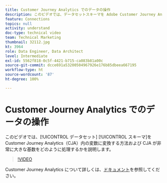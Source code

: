 ```yaml
---
title: Customer Journey Analytics でのデータの操作
description: このビデオでは、データセットスキーマを Adobe Customer Journey Analytics（CJA）内の変数に変換する方法、および CJA が非常に大きな基数をどのように処理するかを学びます。
feature: Connections
topics: null
activity: understand
doc-type: technical video
team: Technical Marketing
thumbnail: 32112.jpg
kt: 3964
role: Data Engineer, Data Architect
level: Intermediate
exl-id: 5562f818-0c5f-4421-b715-ca083b81a00c
source-git-commit: dcce691a53200504967926e176b85dbeea667195
workflow-type: ht
source-wordcount: '87'
ht-degree: 100%

---
```


# Customer Journey Analytics でのデータの操作

このビデオでは、[!UICONTROL データセット] [!UICONTROL スキーマ]を Customer Journey Analytics（CJA）内の変数に変換する方法および CJA が非常に大きな基数をどのように処理するかを説明します。

>[!VIDEO](https://video.tv.adobe.com/v/32112/?quality=12)

Customer Journey Analytics について詳しくは、[ドキュメント](https://docs.adobe.com/content/help/ja-JP/analytics-platform/using/cja-landing.html)を参照してください。
